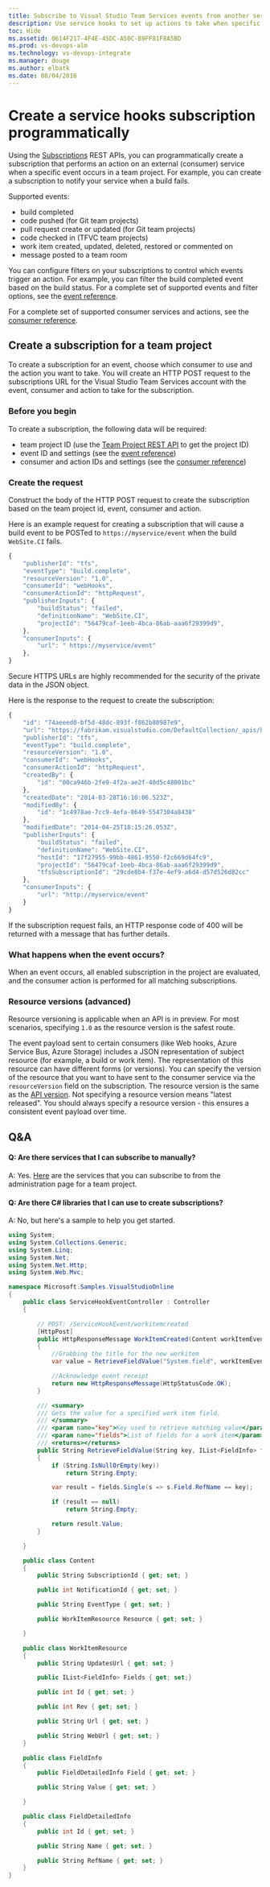 ```yaml
---
title: Subscribe to Visual Studio Team Services events from another service | Visual Studio Team Services REST APIs
description: Use service hooks to set up actions to take when specific events occur in Visual Studio Team Services.
toc: Hide
ms.assetid: 0614F217-4F4E-45DC-A50C-B9FF81F8A5BD
ms.prod: vs-devops-alm
ms.technology: vs-devops-integrate
ms.manager: douge
ms.author: elbatk
ms.date: 08/04/2016
---
```


# Create a service hooks subscription programmatically

Using the [Subscriptions](https://visualstudio.com/api/hooks/subscriptions.md) REST APIs, you can programmatically create a subscription that performs an action on an external (consumer) service when a specific event 
occurs in a team project. For example, you can create a subscription to notify your service when a build fails.

Supported events:

- build completed
- code pushed (for Git team projects)
- pull request create or updated (for Git team projects)
- code checked in (TFVC team projects)
- work item created, updated, deleted, restored or commented on
- message posted to a team room

You can configure filters on your subscriptions to control which events trigger an action. For example, you can filter the build completed event based on the build status. For a complete set of supported events and filter options, see the [event reference](./events.md).

For a complete set of supported consumer services and actions, see the [consumer reference](./consumers.md).


## Create a subscription for a team project

To create a subscription for an event, choose which consumer to use and the action you want to take. You will create an HTTP POST 
request to the subscriptions URL for the Visual Studio Team Services account with the event, consumer and action to 
take for the subscription.

### Before you begin

To create a subscription, the following data will be required:

- team project ID (use the [Team Project REST API](https://visualstudio.com/api/tfs/projects.md) to get the project ID)
- event ID and settings (see the [event reference](./events.md))
- consumer and action IDs and settings (see the [consumer reference](./consumers.md))

### Create the request

Construct the body of the HTTP POST request to create the subscription based on the team project id, event, consumer and action. 

Here is an example request for creating a subscription that will cause a build event to be POSTed to `https://myservice/event` when the build `WebSite.CI` fails. 

```js
{
    "publisherId": "tfs",
    "eventType": "build.complete",
    "resourceVersion": "1.0",
    "consumerId": "webHooks",
    "consumerActionId": "httpRequest",
    "publisherInputs": {
        "buildStatus": "failed",
        "definitionName": "WebSite.CI",
        "projectId": "56479caf-1eeb-4bca-86ab-aaa6f29399d9",
    },
    "consumerInputs": {
        "url": " https://myservice/event"
    },
}

```
Secure HTTPS URLs are highly recommended for the security of the private data in the JSON object.

Here is the response to the request to create the subscription:
```js
{
    "id": "74aeeed0-bf5d-48dc-893f-f862b80987e9",
    "url": "https://fabrikam.visualstudio.com/DefaultCollection/_apis/hooks/subscriptions/74aeeed0-bf5d-48dc-893f-f862b80987e9",
    "publisherId": "tfs",
    "eventType": "build.complete",
    "resourceVersion": "1.0",
    "consumerId": "webHooks",
    "consumerActionId": "httpRequest",
    "createdBy": {
        "id": "00ca946b-2fe9-4f2a-ae2f-40d5c48001bc"
    },
    "createdDate": "2014-03-28T16:10:06.523Z",
    "modifiedBy": {
        "id": "1c4978ae-7cc9-4efa-8649-5547304a8438"
    },
    "modifiedDate": "2014-04-25T18:15:26.053Z",
    "publisherInputs": {
        "buildStatus": "failed",
        "definitionName": "WebSite.CI",
        "hostId": "17f27955-99bb-4861-9550-f2c669d64fc9",
        "projectId": "56479caf-1eeb-4bca-86ab-aaa6f29399d9",
        "tfsSubscriptionId": "29cde8b4-f37e-4ef9-a6d4-d57d526d82cc"
    },
    "consumerInputs": {
        "url": "http://myservice/event"
    }
}

```

If the subscription request fails, an HTTP response code of 400 will be returned with a message that has further details.

### What happens when the event occurs?

When an event occurs, all enabled subscription in the project are evaluated, and the consumer action is performed for all matching subscriptions.
 
### Resource versions (advanced)

Resource versioning is applicable when an API is in preview. For most scenarios, specifying `1.0` as the resource version is the safest route.

The event payload sent to certain consumers (like Web hooks, Azure Service Bus, Azure Storage) includes a JSON representation of subject resource (for example, a build or work item). The representation of this resource can have different forms (or versions). 
You can specify the version of the resource that you want to have sent to the consumer service via the `resourceVersion` field on the subscription.
The resource version is the same as the [API version](../../get-started/rest/basics.md). Not specifying a resource version means "latest released". You should always specify a resource version - this ensures a consistent event payload over time.

## Q&A

<!-- BEGINSECTION class="md-qanda" -->

#### Q: Are there services that I can subscribe to manually?

A: Yes. [Here](./get-started.md) are the services that you can subscribe to from the administration page for a team project.

#### Q: Are there C# libraries that I can use to create subscriptions?

A: No, but here's a sample to help you get started.

```cs
using System;
using System.Collections.Generic;
using System.Linq;
using System.Net;
using System.Net.Http;
using System.Web.Mvc;

namespace Microsoft.Samples.VisualStudioOnline
{
    public class ServiceHookEventController : Controller
    {

        // POST: /ServiceHookEvent/workitemcreated
        [HttpPost]
        public HttpResponseMessage WorkItemCreated(Content workItemEvent)
        {
            //Grabbing the title for the new workitem
            var value = RetrieveFieldValue("System.field", workItemEvent.Resource.Fields);

            //Acknowledge event receipt
            return new HttpResponseMessage(HttpStatusCode.OK);
        }

        /// <summary>
        /// Gets the value for a specified work item field.
        /// </summary>
        /// <param name="key">Key used to retrieve matching value</param>
        /// <param name="fields">List of fields for a work item</param>
        /// <returns></returns>
        public String RetrieveFieldValue(String key, IList<FieldInfo> fields)
        {
            if (String.IsNullOrEmpty(key))
                return String.Empty;

            var result = fields.Single(s => s.Field.RefName == key);

            if (result == null)
                return String.Empty;

            return result.Value;
        }

	}

    public class Content
    {
        public String SubscriptionId { get; set; }

        public int NotificationId { get; set; }

        public String EventType { get; set; }

        public WorkItemResource Resource { get; set; }

    }

    public class WorkItemResource
    {
        public String UpdatesUrl { get; set; }

        public IList<FieldInfo> Fields { get; set;}

        public int Id { get; set; }

        public int Rev { get; set; }

        public String Url { get; set; }

        public String WebUrl { get; set; }
    }

    public class FieldInfo
    {
        public FieldDetailedInfo Field { get; set; }

        public String Value { get; set; }

    }

    public class FieldDetailedInfo
    {
        public int Id { get; set; }

        public String Name { get; set; }

        public String RefName { get; set; }
    }
}
```

<!-- ENDSECTION --> 
